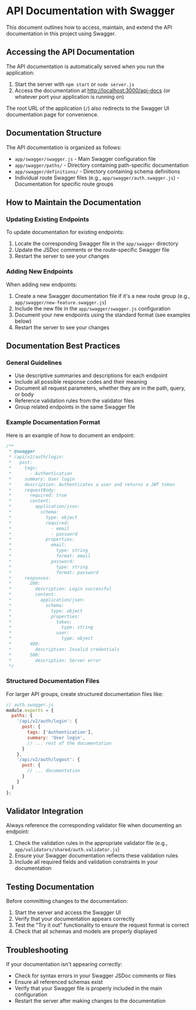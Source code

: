 # API Documentation with Swagger

This document outlines how to access, maintain, and extend the API documentation in this project using Swagger.

## Accessing the API Documentation

The API documentation is automatically served when you run the application:

1. Start the server with `npm start` or `node server.js`
2. Access the documentation at [http://localhost:3000/api-docs](http://localhost:3000/api-docs) (or whatever port your application is running on)

The root URL of the application (`/`) also redirects to the Swagger UI documentation page for convenience.

## Documentation Structure

The API documentation is organized as follows:

- `app/swagger/swagger.js` - Main Swagger configuration file
- `app/swagger/paths/` - Directory containing path-specific documentation
- `app/swagger/definitions/` - Directory containing schema definitions
- Individual route Swagger files (e.g., `app/swagger/auth.swagger.js`) - Documentation for specific route groups

## How to Maintain the Documentation

### Updating Existing Endpoints

To update documentation for existing endpoints:

1. Locate the corresponding Swagger file in the `app/swagger` directory
2. Update the JSDoc comments or the route-specific Swagger file
3. Restart the server to see your changes

### Adding New Endpoints

When adding new endpoints:

1. Create a new Swagger documentation file if it's a new route group (e.g., `app/swagger/new-feature.swagger.js`)
2. Include the new file in the `app/swagger/swagger.js` configuration
3. Document your new endpoints using the standard format (see examples below)
4. Restart the server to see your changes

## Documentation Best Practices

### General Guidelines

- Use descriptive summaries and descriptions for each endpoint
- Include all possible response codes and their meaning
- Document all request parameters, whether they are in the path, query, or body
- Reference validation rules from the validator files
- Group related endpoints in the same Swagger file

### Example Documentation Format

Here is an example of how to document an endpoint:

```javascript
/**
 * @swagger
 * /api/v2/auth/login:
 *   post:
 *     tags:
 *       - Authentication
 *     summary: User login
 *     description: Authenticates a user and returns a JWT token
 *     requestBody:
 *       required: true
 *       content:
 *         application/json:
 *           schema:
 *             type: object
 *             required:
 *               - email
 *               - password
 *             properties:
 *               email:
 *                 type: string
 *                 format: email
 *               password:
 *                 type: string
 *                 format: password
 *     responses:
 *       200:
 *         description: Login successful
 *         content:
 *           application/json:
 *             schema:
 *               type: object
 *               properties:
 *                 token:
 *                   type: string
 *                 user:
 *                   type: object
 *       400:
 *         description: Invalid credentials
 *       500:
 *         description: Server error
 */
```

### Structured Documentation Files

For larger API groups, create structured documentation files like:

```javascript
// auth.swagger.js
module.exports = {
  paths: {
    '/api/v2/auth/login': {
      post: {
        tags: ['Authentication'],
        summary: 'User login',
        // ... rest of the documentation
      }
    },
    '/api/v2/auth/logout': {
      post: {
        // ... documentation
      }
    }
  }
};
```

## Validator Integration

Always reference the corresponding validator file when documenting an endpoint:

1. Check the validation rules in the appropriate validator file (e.g., `app/validators/shared/auth.validator.js`)
2. Ensure your Swagger documentation reflects these validation rules
3. Include all required fields and validation constraints in your documentation

## Testing Documentation

Before committing changes to the documentation:

1. Start the server and access the Swagger UI
2. Verify that your documentation appears correctly
3. Test the "Try it out" functionality to ensure the request format is correct
4. Check that all schemas and models are properly displayed

## Troubleshooting

If your documentation isn't appearing correctly:

- Check for syntax errors in your Swagger JSDoc comments or files
- Ensure all referenced schemas exist
- Verify that your Swagger file is properly included in the main configuration
- Restart the server after making changes to the documentation

